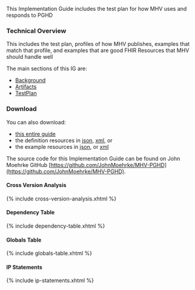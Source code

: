 
This Implementation Guide includes the test plan for how MHV uses and responds to PGHD

### Technical Overview

This includes the test plan, profiles of how MHV publishes, examples that match that profile, and examples that are good FHIR Resources that MHV should handle well

The main sections of this IG are:

- [Background](background.html)
- [Artifacts](artifacts.html)
- [TestPlan](testplan.html)

### Download 

You can also download:

* [this entire guide](full-ig.zip)
* the definition resources in [json](definitions.json.zip), [xml](definitions.xml.zip), or
* the example resources in [json](examples.json.zip), or [xml](examples.xml.zip)

The source code for this Implementation Guide can be found on John Moehrke GitHub [https://github.com/JohnMoehrke/MHV-PGHD](https://github.com/JohnMoehrke/MHV-PGHD).

#### Cross Version Analysis

{% include cross-version-analysis.xhtml %}

#### Dependency Table

{% include dependency-table.xhtml %}

#### Globals Table

{% include globals-table.xhtml %}

#### IP Statements

{% include ip-statements.xhtml %}